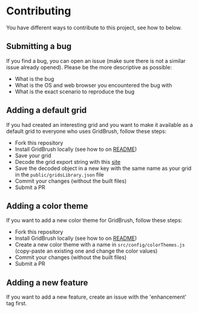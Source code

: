 # Contributing

You have different ways to contribute to this project, see how to below.

## Submitting a bug

If you find a bug, you can open an issue (make sure there is not a similar issue already opened). Please be the more descriptive as possible:

- What is the bug
- What is the OS and web browser you encountered the bug with
- What is the exact scenario to reproduce the bug

## Adding a default grid

If you had created an interesting grid and you want to make it available as a default grid to everyone who uses GridBrush, follow these steps:

- Fork this repository
- Install GridBrush locally (see how to on [README](https://github.com/cravesoft/gridbrush/blob/master/README.md))
- Save your grid
- Decode the grid export string with this [site](https://www.base64decode.org/)
- Save the decoded object in a new key with the same name as your grid in the `public/gridsLibrary.json` file
- Commit your changes (without the built files)
- Submit a PR

## Adding a color theme

If you want to add a new color theme for GridBrush, follow these steps:

- Fork this repository
- Install GridBrush locally (see how to on [README](https://github.com/cravesoft/gridbrush/blob/master/README.md))
- Create a new color theme with a name in `src/config/colorThemes.js` (copy-paste an existing one and change the color values)
- Commit your changes (without the built files)
- Submit a PR

## Adding a new feature

If you want to add a new feature, create an issue with the 'enhancement' tag first.
